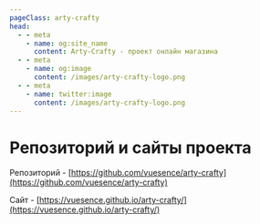 ```yaml
---
pageClass: arty-crafty
head:
  - - meta
    - name: og:site_name
      content: Arty-Crafty - проект онлайн магазина
  - - meta
    - name: og:image
      content: /images/arty-crafty-logo.png
  - - meta
    - name: twitter:image
      content: /images/arty-crafty-logo.png
---
```


# Репозиторий и сайты проекта

Репозиторий - [https://github.com/vuesence/arty-crafty](https://github.com/vuesence/arty-crafty)

Сайт - [https://vuesence.github.io/arty-crafty/](https://vuesence.github.io/arty-crafty/)
